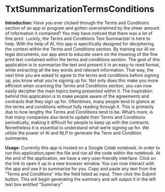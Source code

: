 # TxtSummarizationTermsConditions

**Introduction:**
Have you ever clicked through the Terms and Conditions section of an app or program and gotten overwhelmed by the sheer amount of information it contained? You may have noticed that there was a lot of fine print. Luckily, the Terms and Conditions Text Summarizer is here to help. With the help of AI, this app is specifically designed for deciphering the context within the Terms and Conditions section. By training our AI on legal documents, our app aims to educate users on the meaning of the fine print text contained within the terms and conditions section. The goal of this application is to summarize the text and present it in an easy-to read format, while extracting all the key words and relevant information. That way, the next time you are asked to agree to the terms and conditions before signing up, you know what you’re signing up for. Not only does this make you more efficient when scanning the Terms and Conditions section, you can now easily decipher the main topics being presented within it. 
The inspiration behind this application is to make people aware of the agreements and contracts that they sign up for. Oftentimes, many people tend to glance at the terms and conditions without fully reading through it. This is primarily due to how lengthy the Terms and Conditions tend to be. What’s more, is that many companies also tend to update their Terms and Conditions periodically, making it difficult for people to keep up with the contracts. Nonetheless it is essential to understand what we’re signing up for. We utilize the power of AI and NLP to generate the Term and Condition summaries. 

**Usage:**
Currently this app is hosted on a Google Colab notebook. In order to run this application,open the file and run all the code within the notebook. At the end of the application, we have a very user-friendly interface. Click on the link to open it up in a new browser window. You can now interact with the app and use it to summarize for you. Copy and paste any text from the  “Terms and Conditions”  into the field listed as input. Then click the Submit button. This will begin generating the summary and will output it in the left text box entitled “Summary”
